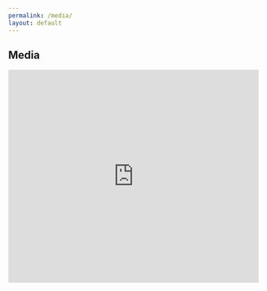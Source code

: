 ```yaml
---
permalink: /media/
layout: default
---
```


## Media

<div class="container py-3">
    <iframe src="https://www.podbean.com/media/player/multi?playlist=http%3A%2F%2Fplaylist.podbean.com%2F11234490%2Fplaylist_multi.xml&amp;vjs=1&amp;size=430&amp;skin=4&amp;episode_list_bg=%23ffffff&amp;bg_left=%23000000&amp;bg_mid=%230c5056&amp;bg_right=%232a1844&amp;podcast_title_color=%23c4c4c4&amp;episode_title_color=%23ffffff&amp;auto=0&amp;share=1&amp;fonts=Helvetica&amp;download=1&amp;rtl=0&amp;show_playlist_recent_number=10" title="The Well Church" width="100%" height="430" scrolling="no" style="border: none;"></iframe>
</div>
